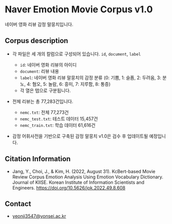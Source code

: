 # Naver Emotion Movie Corpus v1.0

네이버 영화 리뷰 감정 말뭉치입니다.

## Corpus description

- 각 파일은 세 개의 칼럼으로 구성되어 있습니다. `id`, `document`, `label`
    - `id`: 네이버 영화 리뷰의 아이디
    - `document`: 리뷰 내용
    - `label`: 네이버 영화 리뷰 말뭉치의 감정 분류 (0: 기쁨, 1: 슬픔, 2: 두려움, 3: 분노, 4: 혐오, 5: 놀람, 6: 흥미, 7: 지루함, 8: 통증)
    - 각 열은 탭으로 구분됩니다.
    
- 전체 리뷰는 총 77,283건입니다.
    - `nemc.txt`: 전체 77,273건
    - `nemc_test.txt`: 테스트 데이터 15,457건
    - `nemc_train.txt`: 학습 데이터 61,616건
    
- 감정 어휘사전을 기반으로 구축된 감정 말뭉치 v1.0은 검수 후 업데이트될 예정입니다.

## Citation Information
- Jang, Y., Choi, J., & Kim, H. (2022, August 31). KcBert-based Movie Review Corpus Emotion Analysis Using Emotion Vocabulary Dictionary. Journal of KIISE. Korean Institute of Information Scientists and Engineers. https://doi.org/10.5626/jok.2022.49.8.608

## Contact
- yeonji3547@yonsei.ac.kr
